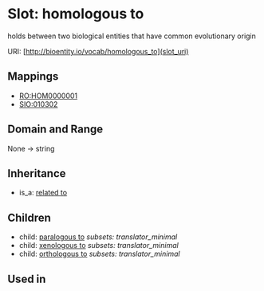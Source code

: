 # Slot: homologous to


holds between two biological entities that have common evolutionary origin

URI: [http://bioentity.io/vocab/homologous_to](slot_uri)
## Mappings

 * [RO:HOM0000001](http://purl.obolibrary.org/obo/RO_HOM0000001)
 * [SIO:010302](http://semanticscience.org/resource/SIO_010302)
## Domain and Range

None -> string
## Inheritance

 *  is_a: [related to](related_to.md)
## Children

 *  child: [paralogous to](paralogous_to.md) *subsets: translator_minimal*
 *  child: [xenologous to](xenologous_to.md) *subsets: translator_minimal*
 *  child: [orthologous to](orthologous_to.md) *subsets: translator_minimal*
## Used in

